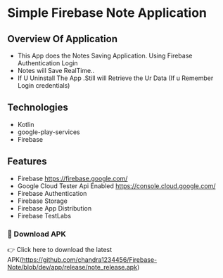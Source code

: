 # Simple Firebase Note Application

## Overview Of Application
   - This App does the Notes Saving Application. Using Firebase Authentication Login
   - Notes will Save RealTime..
   - If U Uninstall The App .Still will Retrieve the Ur Data (If u Remember Login credentials)

 
## Technologies
 - Kotlin
 - google-play-services
 - Firebase

## Features
 - Firebase https://firebase.google.com/
 - Google Cloud Tester Api Enabled https://console.cloud.google.com/
 - Firebase Authentication
 - Firebase Storage
 - Firebase App Distribution
 - Firebase TestLabs

### 📱 Download APK
👉 Click here to download the latest APK(https://github.com/chandra1234456/Firebase-Note/blob/dev/app/release/note_release.apk)
